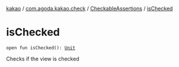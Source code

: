 [kakao](../../index.md) / [com.agoda.kakao.check](../index.md) / [CheckableAssertions](index.md) / [isChecked](./is-checked.md)

# isChecked

`open fun isChecked(): `[`Unit`](https://kotlinlang.org/api/latest/jvm/stdlib/kotlin/-unit/index.html)

Checks if the view is checked

